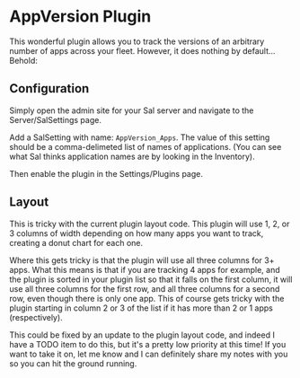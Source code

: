 # AppVersion Plugin
This wonderful plugin allows you to track the versions of an arbitrary number of apps across your fleet. However, it does nothing by default... Behold:

## Configuration
Simply open the admin site for your Sal server and navigate to the Server/SalSettings page.

Add a SalSetting with name: `AppVersion_Apps`. The value of this setting should be a comma-delimeted list of names of applications. (You can see what Sal thinks application names are by looking in the Inventory).

Then enable the plugin in the Settings/Plugins page.

## Layout
This is tricky with the current plugin layout code. This plugin will use 1, 2, or 3 columns of width depending on how many apps you want to track, creating a donut chart for each one.

Where this gets tricky is that the plugin will use all three columns for 3+ apps. What this means is that if you are tracking 4 apps for example, and the plugin is sorted in your plugin list so that it falls on the first column, it will use all three columns for the first row, and all three columns for a second row, even though there is only one app. This of course gets tricky with the plugin starting in column 2 or 3 of the list if it has more than 2 or 1 apps (respectively).

This could be fixed by an update to the plugin layout code, and indeed I have a TODO item to do this, but it's a pretty low priority at this time! If you want to take it on, let me know and I can definitely share my notes with you so you can hit the ground running.

